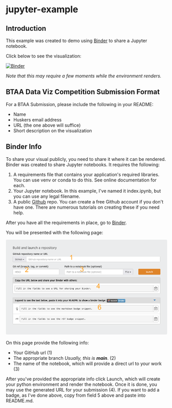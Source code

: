 # jupyter-example

## Introduction

This example was created to demo using [Binder](https://notebooks.gesis.org/binder/) to share a Jupyter notebook.

Click below to see the visualization:

[![Binder](https://mybinder.org/badge_logo.svg)](https://mybinder.org/v2/gh/jasonpcasey/jupyter-example/main?labpath=index.ipynb)

*Note that this may require a few moments while the environment renders.*

## BTAA Data Viz Competition Submission Format

For a BTAA Submission, please include the following in your README:

- Name
- Huskers email address
- URL (the one above will suffice)
- Short description on the visualization

## Binder Info

To share your visual publicly, you need to share it where it can be rendered.  Binder was created to share Jupyter notebooks.  It requires the following:

1. A requirements file that contains your application's required libraries.  You can use venv or conda to do this.  See online documentation for each.
2. Your Jupyter notebook.  In this example, I've named it index.ipynb, but you can use any legal filename.
3. A public [Github](https://github.com) repo.  You can create a free Github account if you don't have one. There are numerous tutorials on creating these if you need help.


After you have all the requirements in place, go to [Binder](https://notebooks.gesis.org/binder/).

You will be presented with the following page:

![Binder Configuration Page](binder_interface.png)

On this page provide the following info:
  - Your GitHub url (1)
  - The appropriate branch  *Usually, this is **main***. (2)
  - The name of the notebook, which will provide a direct url to your work (3)

After you've provided the appropriate info click Launch, which will create your python environment and render the notebook.  Once it is done, you may use the generated URL for your submission (4).  If you want to add a badge, as I've done above, copy from field 5 above and paste into README.md.

